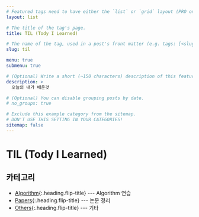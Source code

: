```yaml
---
# Featured tags need to have either the `list` or `grid` layout (PRO only).
layout: list

# The title of the tag's page.
title: TIL (Tody I Learned)

# The name of the tag, used in a post's front matter (e.g. tags: [<slug>]).
slug: til

menu: true
submenu: true

# (Optional) Write a short (~150 characters) description of this featured tag.
description: >
  오늘의 내가 배운것

# (Optional) You can disable grouping posts by date.
# no_groups: true

# Exclude this example category from the sitemap.
# DON'T USE THIS SETTING IN YOUR CATEGORIES!
sitemap: false
---
```




# TIL (Tody I Learned)

## 카테고리

* [Algorithm]{:.heading.flip-title} --- Algorithm 연습
* [Papers]{:.heading.flip-title} --- 논문 정리
* [Others]{:.heading.flip-title} --- 기타

[Algorithm]: /algorithm/
[Papers]: /papers/
[Others]: /others/
